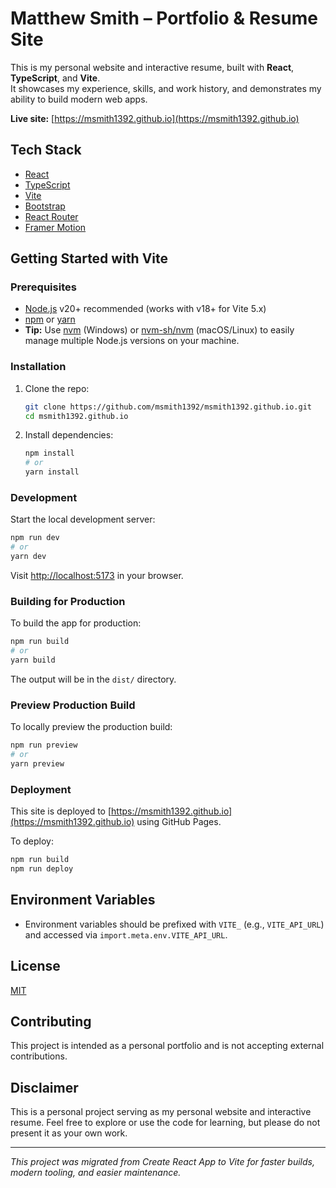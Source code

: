 # Matthew Smith – Portfolio & Resume Site

This is my personal website and interactive resume, built with **React**, **TypeScript**, and **Vite**.  
It showcases my experience, skills, and work history, and demonstrates my ability to build modern web apps.

**Live site:** [https://msmith1392.github.io](https://msmith1392.github.io)

## Tech Stack

- [React](https://react.dev/)
- [TypeScript](https://www.typescriptlang.org/)
- [Vite](https://vitejs.dev/)
- [Bootstrap](https://getbootstrap.com/)
- [React Router](https://reactrouter.com/)
- [Framer Motion](https://www.framer.com/motion/)

## Getting Started with Vite

### Prerequisites

- [Node.js](https://nodejs.org/) v20+ recommended (works with v18+ for Vite 5.x)
- [npm](https://www.npmjs.com/) or [yarn](https://yarnpkg.com/)
- **Tip:** Use [nvm](https://github.com/coreybutler/nvm-windows) (Windows) or [nvm-sh/nvm](https://github.com/nvm-sh/nvm) (macOS/Linux) to easily manage multiple Node.js versions on your machine.

### Installation

1. Clone the repo:
   ```sh
   git clone https://github.com/msmith1392/msmith1392.github.io.git
   cd msmith1392.github.io
   ```

2. Install dependencies:
   ```sh
   npm install
   # or
   yarn install
   ```

### Development

Start the local development server:
```sh
npm run dev
# or
yarn dev
```
Visit [http://localhost:5173](http://localhost:5173) in your browser.

### Building for Production

To build the app for production:
```sh
npm run build
# or
yarn build
```
The output will be in the `dist/` directory.

### Preview Production Build

To locally preview the production build:
```sh
npm run preview
# or
yarn preview
```

### Deployment

This site is deployed to [https://msmith1392.github.io](https://msmith1392.github.io) using GitHub Pages.

To deploy:

```sh
npm run build
npm run deploy
```

## Environment Variables

- Environment variables should be prefixed with `VITE_` (e.g., `VITE_API_URL`) and accessed via `import.meta.env.VITE_API_URL`.

## License

[MIT](LICENSE)

## Contributing

This project is intended as a personal portfolio and is not accepting external contributions.

## Disclaimer

This is a personal project serving as my personal website and interactive resume. Feel free to explore or use the code for learning, but please do not present it as your own work.

---

_This project was migrated from Create React App to Vite for faster builds, modern tooling, and easier maintenance._